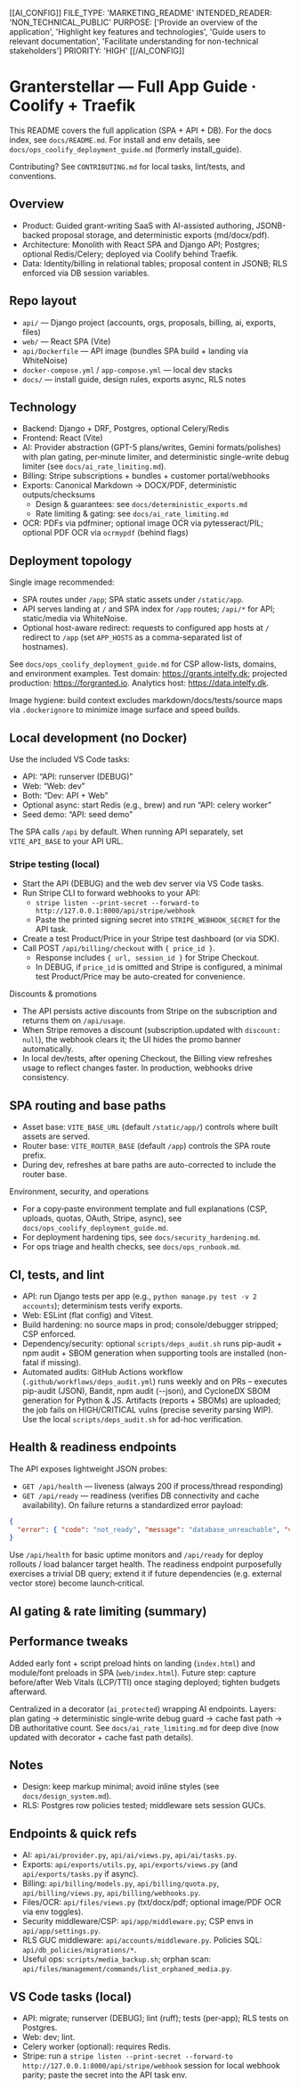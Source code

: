[[AI_CONFIG]]
FILE_TYPE: 'MARKETING_README'
INTENDED_READER: 'NON_TECHNICAL_PUBLIC'
PURPOSE: ['Provide an overview of the application', 'Highlight key features and technologies', 'Guide users to relevant documentation', 'Facilitate understanding for non-technical stakeholders']
PRIORITY: 'HIGH'
[[/AI_CONFIG]]

# Granterstellar — Full App Guide · Coolify + Traefik

This README covers the full application (SPA + API + DB). For the docs index, see `docs/README.md`. For install and env details, see `docs/ops_coolify_deployment_guide.md` (formerly install_guide).

Contributing? See `CONTRIBUTING.md` for local tasks, lint/tests, and conventions.

## Overview

- Product: Guided grant-writing SaaS with AI-assisted authoring, JSONB-backed proposal storage, and deterministic exports (md/docx/pdf).
- Architecture: Monolith with React SPA and Django API; Postgres; optional Redis/Celery; deployed via Coolify behind Traefik.
- Data: Identity/billing in relational tables; proposal content in JSONB; RLS enforced via DB session variables.

## Repo layout

- `api/` — Django project (accounts, orgs, proposals, billing, ai, exports, files)
- `web/` — React SPA (Vite)
- `api/Dockerfile` — API image (bundles SPA build + landing via WhiteNoise)
- `docker-compose.yml` / `app-compose.yml` — local dev stacks
- `docs/` — install guide, design rules, exports async, RLS notes

## Technology

- Backend: Django + DRF, Postgres, optional Celery/Redis
- Frontend: React (Vite)
- AI: Provider abstraction (GPT-5 plans/writes, Gemini formats/polishes) with plan gating, per‑minute limiter, and deterministic single-write debug limiter (see `docs/ai_rate_limiting.md`).
- Billing: Stripe subscriptions + bundles + customer portal/webhooks
- Exports: Canonical Markdown → DOCX/PDF, deterministic outputs/checksums
  - Design & guarantees: see `docs/deterministic_exports.md`
  - Rate limiting & gating: see `docs/ai_rate_limiting.md`
- OCR: PDFs via pdfminer; optional image OCR via pytesseract/PIL; optional PDF OCR via `ocrmypdf` (behind flags)

## Deployment topology

Single image recommended:

- SPA routes under `/app`; SPA static assets under `/static/app`.
- API serves landing at `/` and SPA index for `/app` routes; `/api/*` for API; static/media via WhiteNoise.
- Optional host-aware redirect: requests to configured app hosts at `/` redirect to `/app` (set `APP_HOSTS` as a comma-separated list of hostnames).

See `docs/ops_coolify_deployment_guide.md` for CSP allow-lists, domains, and environment examples. Test domain: <https://grants.intelfy.dk>; projected production: <https://forgranted.io>. Analytics host: <https://data.intelfy.dk>.

Image hygiene: build context excludes markdown/docs/tests/source maps via `.dockerignore` to minimize image surface and speed builds.

## Local development (no Docker)

Use the included VS Code tasks:

- API: “API: runserver (DEBUG)”
- Web: “Web: dev”
- Both: “Dev: API + Web”
- Optional async: start Redis (e.g., brew) and run “API: celery worker”
- Seed demo: “API: seed demo”

The SPA calls `/api` by default. When running API separately, set `VITE_API_BASE` to your API URL.

### Stripe testing (local)

- Start the API (DEBUG) and the web dev server via VS Code tasks.
- Run Stripe CLI to forward webhooks to your API:
  - `stripe listen --print-secret --forward-to http://127.0.0.1:8000/api/stripe/webhook`
  - Paste the printed signing secret into `STRIPE_WEBHOOK_SECRET` for the API task.
- Create a test Product/Price in your Stripe test dashboard (or via SDK).
- Call POST `/api/billing/checkout` with `{ price_id }`.
  - Response includes `{ url, session_id }` for Stripe Checkout.
  - In DEBUG, if `price_id` is omitted and Stripe is configured, a minimal test Product/Price may be auto-created for convenience.

Discounts & promotions

- The API persists active discounts from Stripe on the subscription and returns them on `/api/usage`.
- When Stripe removes a discount (subscription.updated with `discount: null`), the webhook clears it; the UI hides the promo banner automatically.
- In local dev/tests, after opening Checkout, the Billing view refreshes usage to reflect changes faster. In production, webhooks drive consistency.

## SPA routing and base paths

- Asset base: `VITE_BASE_URL` (default `/static/app/`) controls where built assets are served.
- Router base: `VITE_ROUTER_BASE` (default `/app`) controls the SPA route prefix.
- During dev, refreshes at bare paths are auto-corrected to include the router base.

Environment, security, and operations

- For a copy‑paste environment template and full explanations (CSP, uploads, quotas, OAuth, Stripe, async), see `docs/ops_coolify_deployment_guide.md`.
- For deployment hardening tips, see `docs/security_hardening.md`.
- For ops triage and health checks, see `docs/ops_runbook.md`.

## CI, tests, and lint

- API: run Django tests per app (e.g., `python manage.py test -v 2 accounts`); determinism tests verify exports.
- Web: ESLint (flat config) and Vitest.
- Build hardening: no source maps in prod; console/debugger stripped; CSP enforced.
- Dependency/security: optional `scripts/deps_audit.sh` runs pip-audit + npm audit + SBOM generation when supporting tools are installed (non-fatal if missing).
- Automated audits: GitHub Actions workflow (`.github/workflows/deps_audit.yml`) runs weekly and on PRs – executes pip-audit (JSON), Bandit, npm audit (--json), and CycloneDX SBOM generation for Python & JS. Artifacts (reports + SBOMs) are uploaded; the job fails on HIGH/CRITICAL vulns (precise severity parsing WIP). Use the local `scripts/deps_audit.sh` for ad-hoc verification.

## Health & readiness endpoints

The API exposes lightweight JSON probes:

- `GET /api/health` — liveness (always 200 if process/thread responding)
- `GET /api/ready` — readiness (verifies DB connectivity and cache availability). On failure returns a standardized error payload:

```json
{
  "error": { "code": "not_ready", "message": "database_unreachable", "version": 1, "meta": { /* optional */ } }
}
```

Use `/api/health` for basic uptime monitors and `/api/ready` for deploy rollouts / load balancer target health. The readiness endpoint purposefully exercises a trivial DB query; extend it if future dependencies (e.g. external vector store) become launch‑critical.

## AI gating & rate limiting (summary)

## Performance tweaks

Added early font + script preload hints on landing (`index.html`) and module/font preloads in SPA (`web/index.html`). Future step: capture before/after Web Vitals (LCP/TTI) once staging deployed; tighten budgets afterward.

Centralized in a decorator (`ai_protected`) wrapping AI endpoints. Layers: plan gating → deterministic single‑write debug guard → cache fast path → DB authoritative count. See `docs/ai_rate_limiting.md` for deep dive (now updated with decorator + cache fast path details).

## Notes

- Design: keep markup minimal; avoid inline styles (see `docs/design_system.md`).
- RLS: Postgres row policies tested; middleware sets session GUCs.

## Endpoints & quick refs

- AI: `api/ai/provider.py`, `api/ai/views.py`, `api/ai/tasks.py`.
- Exports: `api/exports/utils.py`, `api/exports/views.py` (and `api/exports/tasks.py` if async).
- Billing: `api/billing/models.py`, `api/billing/quota.py`, `api/billing/views.py`, `api/billing/webhooks.py`.
- Files/OCR: `api/files/views.py` (txt/docx/pdf; optional image/PDF OCR via env toggles).
- Security middleware/CSP: `api/app/middleware.py`; CSP envs in `api/app/settings.py`.
- RLS GUC middleware: `api/accounts/middleware.py`. Policies SQL: `api/db_policies/migrations/*`.
- Useful ops: `scripts/media_backup.sh`; orphan scan: `api/files/management/commands/list_orphaned_media.py`.

## VS Code tasks (local)

- API: migrate; runserver (DEBUG); lint (ruff); tests (per-app); RLS tests on Postgres.
- Web: dev; lint.
- Celery worker (optional): requires Redis.
- Stripe: run a `stripe listen --print-secret --forward-to http://127.0.0.1:8000/api/stripe/webhook` session for local webhook parity; paste the secret into the API task env.
